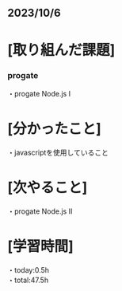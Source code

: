 ## 2023/10/6

# [取り組んだ課題]
### progate
・progate Node.js I
# [分かったこと]
・javascriptを使用していること
# [次やること]
・progate Node.js II
# [学習時間]
・today:0.5h  
・total:47.5h
